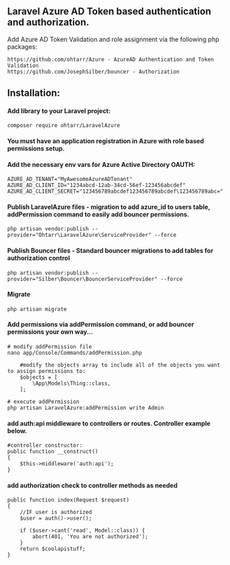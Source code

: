 ## Laravel Azure AD Token based authentication and authorization.

Add Azure AD Token Validation and role assignment via the following php packages:

	https://github.com/ohtarr/Azure - AzureAD Authentication and Token Validation
	https://github.com/JosephSilber/bouncer - Authorization

## Installation:

#### Add library to your Laravel project:
	composer require ohtarr/LaravelAzure

#### You must have an application registration in Azure with role based permissions setup.
#### Add the necessary env vars for Azure Active Directory OAUTH:
	AZURE_AD_TENANT="MyAwesomeAzureADTenant"
	AZURE_AD_CLIENT_ID="1234abcd-12ab-34cd-56ef-123456abcdef"
	AZURE_AD_CLIENT_SECRET="123456789abcdef123456789abcdef\123456789abc="

#### Publish LaravelAzure files - migration to add azure_id to users table, addPermission command to easily add bouncer permissions.
	php artisan vendor:publish --provider="Ohtarr\LaravelAzure\ServiceProvider" --force

#### Publish Bouncer files - Standard bouncer migrations to add tables for authorization control
	php artisan vendor:publish --provider="Silber\Bouncer\BouncerServiceProvider" --force

#### Migrate
	php artisan migrate

#### Add permissions via addPermission command, or add bouncer permissions your own way...
	# modify addPermission file
	nano app/Console/Commands/addPermission.php
	
		#modify the objects array to include all of the objects you want to assign permissions to:
		$objects = [
			\App\Models\Thing::class,
		];

	# execute addPermission
	php artisan LaravelAzure:addPermission write Admin

#### add auth:api middleware to controllers or routes.  Controller example below.
	#controller constructor:
	public function __construct()
	{
		$this->middleware('auth:api');
	}

#### add authorization check to controller methods as needed

	public function index(Request $request)
	{
		//IF user is authorized
		$user = auth()->user();

		if ($user->cant('read', Model::class)) {
			abort(401, 'You are not authorized');
		}
		return $coolapistuff;
	}


